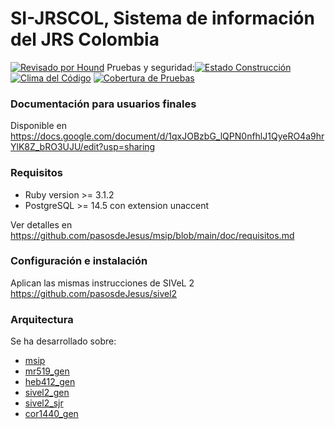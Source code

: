 # SI-JRSCOL, Sistema de información del JRS Colombia

[![Revisado por Hound](https://img.shields.io/badge/Reviewed_by-Hound-8E64B0.svg)](https://houndci.com) Pruebas y seguridad:[![Estado Construcción](https://gitlab.com/pasosdeJesus/si_jrscol/badges/main/pipeline.svg)](https://gitlab.com/pasosdeJesus/si_jrscol/-/pipelines?page=1&scope=all&ref=main) [![Clima del Código](https://api.codeclimate.com/v1/badges/7dec7636a89457304fa3/maintainability)](https://codeclimate.com/github/pasosdeJesus/si_jrscol/maintainability) [![Cobertura de Pruebas](https://api.codeclimate.com/v1/badges/7dec7636a89457304fa3/test_coverage)](https://codeclimate.com/github/pasosdeJesus/si_jrscol/test_coverage)

### Documentación para usuarios finales

Disponible en <https://docs.google.com/document/d/1qxJOBzbG_lQPN0nfhlJ1QyeRO4a9hrYlK8Z_bRO3UJU/edit?usp=sharing>


### Requisitos

* Ruby version >= 3.1.2
* PostgreSQL >= 14.5 con extension unaccent

Ver detalles en
<https://github.com/pasosdeJesus/msip/blob/main/doc/requisitos.md>


### Configuración e instalación
Aplican las mismas instrucciones de SIVeL 2
<https://github.com/pasosdeJesus/sivel2>

### Arquitectura
Se ha desarrollado sobre:
* [msip](https://github.com/pasosdeJesus/msip)
* [mr519_gen](https://github.com/pasosdeJesus/mr519_gen)
* [heb412_gen](https://github.com/pasosdeJesus/heb412_gen)
* [sivel2_gen](https://github.com/pasosdeJesus/sivel2_gen)
* [sivel2_sjr](https://github.com/pasosdeJesus/sivel2_sjr)
* [cor1440_gen](https://github.com/pasosdeJesus/cor1440_gen)


